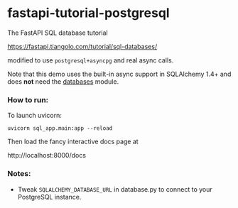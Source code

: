 # fastapi-tutorial-postgresql   

The FastAPI SQL database tutorial 

https://fastapi.tiangolo.com/tutorial/sql-databases/

modified to use `postgresql+asyncpg` and real async calls. 

Note that this demo uses the built-in async support in SQLAlchemy 1.4+ and does **not** need the [databases](https://pypi.org/project/databases/) module. 

### How to run:

To launch uvicorn:  

```
uvicorn sql_app.main:app --reload  
```

Then load the fancy interactive docs page at   
  
http://localhost:8000/docs

### Notes:

- Tweak `SQLALCHEMY_DATABASE_URL` in database.py to connect
to your PostgreSQL instance.
